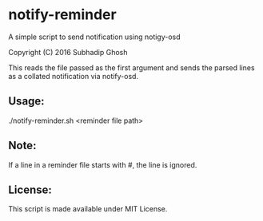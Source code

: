 # notify-reminder
A simple script to send notification using notigy-osd

Copyright (C) 2016 Subhadip Ghosh

This reads the file passed as the first argument and sends the parsed lines as a collated notification via notify-osd.

## Usage:
./notify-reminder.sh &lt;reminder file path&gt;

## Note:
If a line in a reminder file starts with #, the line is ignored.

## License:
This script is made available under MIT License.
